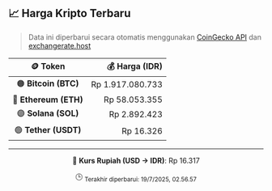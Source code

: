 

<!-- HARGA_KRIPTO -->
## 📈 Harga Kripto Terbaru

> Data ini diperbarui secara otomatis menggunakan [CoinGecko API](https://www.coingecko.com/) dan [exchangerate.host](https://exchangerate.host/)

<div align="center">

| 🪙 Token | 💰 Harga (IDR) |
|:------:|---------------:|
| 🟠 **Bitcoin (BTC)**   | Rp 1.917.080.733 |
| 🔵 **Ethereum (ETH)**  | Rp 58.053.355 |
| 🟣 **Solana (SOL)**    | Rp 2.892.423 |
| 🟢 **Tether (USDT)**   | Rp 16.326 |

---

💱 **Kurs Rupiah (USD → IDR)**: Rp 16.317

🕒 <sub>Terakhir diperbarui: 19/7/2025, 02.56.57</sub>

</div>
<!-- /HARGA_KRIPTO -->